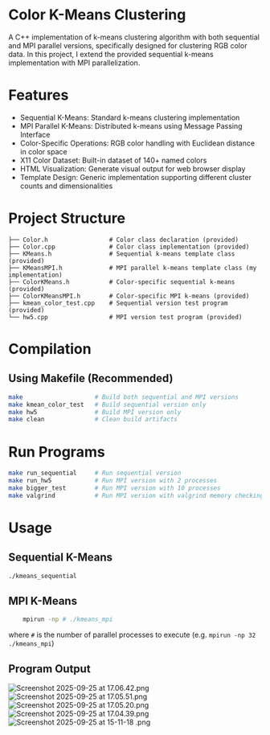 # Color K-Means Clustering
A C++ implementation of k-means clustering algorithm with both sequential and MPI parallel versions, specifically 
designed for clustering RGB color data. In this project, I extend the provided sequential k-means implementation with 
MPI parallelization.

# Features 
- Sequential K-Means: Standard k-means clustering implementation
- MPI Parallel K-Means: Distributed k-means using Message Passing Interface
- Color-Specific Operations: RGB color handling with Euclidean distance in color space
- X11 Color Dataset: Built-in dataset of 140+ named colors
- HTML Visualization: Generate visual output for web browser display
- Template Design: Generic implementation supporting different cluster counts and dimensionalities

# Project Structure
```
├── Color.h                 # Color class declaration (provided)
├── Color.cpp               # Color class implementation (provided)
├── KMeans.h                # Sequential k-means template class (provided)
├── KMeansMPI.h             # MPI parallel k-means template class (my implementation)
├── ColorKMeans.h           # Color-specific sequential k-means (provided)
├── ColorKMeansMPI.h        # Color-specific MPI k-means (provided)
├── kmean_color_test.cpp    # Sequential version test program (provided)
└── hw5.cpp                 # MPI version test program (provided)

```

# Compilation
## Using Makefile (Recommended)
```bash
make                    # Build both sequential and MPI versions
make kmean_color_test   # Build sequential version only
make hw5                # Build MPI version only
make clean              # Clean build artifacts
```

# Run Programs
```bash
make run_sequential     # Run sequential version
make run_hw5            # Run MPI version with 2 processes
make bigger_test        # Run MPI version with 10 processes
make valgrind           # Run MPI version with valgrind memory checking

```

# Usage
## Sequential K-Means
```bash
./kmeans_sequential
```

## MPI K-Means
```bash
    mpirun -np # ./kmeans_mpi
```
where ```#``` is the number of parallel processes to execute (e.g. ```mpirun -np 32 ./kmeans_mpi```)

## Program Output
![Screenshot 2025-09-25 at 17.06.42.png](Screenshot%202025-09-25%20at%2017.06.42.png)
![Screenshot 2025-09-25 at 17.05.51.png](Screenshot%202025-09-25%20at%2017.05.51.png)
![Screenshot 2025-09-25 at 17.05.20.png](Screenshot%202025-09-25%20at%2017.05.20.png)
![Screenshot 2025-09-25 at 17.04.39.png](Screenshot%202025-09-25%20at%2017.04.39.png)
![Screenshot 2025-09-25 at 15-11-18 .png](Screenshot%202025-09-25%20at%2015-11-18%20.png)
